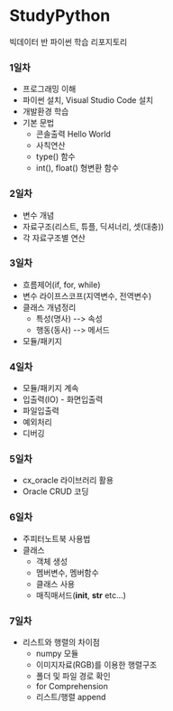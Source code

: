 # StudyPython
빅데이터 반 파이썬 학습 리포지토리


### 1일차
- 프로그래밍 이해
- 파이썬 설치, Visual Studio Code 설치
- 개발환경 학습
- 기본 문법
	- 콘솔출력 Hello World
	- 사칙연산
	- type() 함수
	- int(), float() 형변환 함수

### 2일차
- 변수 개념
- 자료구조(리스트, 튜플, 딕셔너리, 셋(대충))
- 각 자료구조별 연산

### 3일차
- 흐름제어(if, for, while)
- 변수 라이프스코프(지역변수, 전역변수)
- 클래스 개념정리
	- 특성(명사)  --> 속성
	- 행동(동사)  --> 메서드
- 모듈/패키지

### 4일차
- 모듈/패키지 계속
- 입출력(IO) - 화면입출력
- 파일입출력
- 예외처리
- 디버깅

### 5일차
- cx_oracle 라이브러리 활용
- Oracle CRUD 코딩

### 6일차
- 주피터노트북 사용법
- 클래스
	- 객체 생성
	- 멤버변수, 멤버함수
	- 클래스 사용
	- 매직매서드(__init__, __str__ etc...)

### 7일차
- 리스트와 행렬의 차이점
	- numpy 모듈
	- 이미지자료(RGB)를 이용한 행렬구조
	- 폴더 및 파일 경로 확인
	- for Comprehension
	- 리스트/행렬 append
